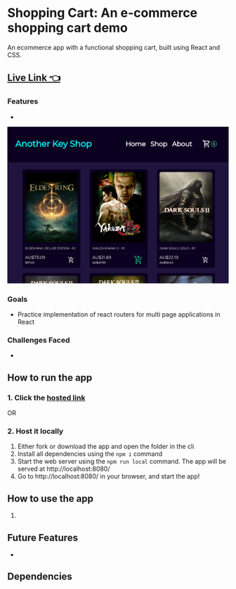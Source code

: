 # Shopping Cart: An e-commerce shopping cart demo
An ecommerce app with a functional shopping cart, built using React and CSS.
## [Live Link 👈]()

### Features
- 

![](screencap.PNG)

### Goals
- Practice implementation of react routers for multi page applications in React

### Challenges Faced
- 

## How to run the app
### 1. Click the [hosted link]()

OR

### 2. Host it locally
1.	Either fork or download the app and open the folder in the cli
2.	Install all dependencies using the `npm i` command
3.	Start the web server using the `npm run local` command. The app will be served at http://localhost:8080/
4.	Go to  http://localhost:8080/ in your browser, and start the app!

## How to use the app
1. 

## Future Features
- 

## Dependencies
